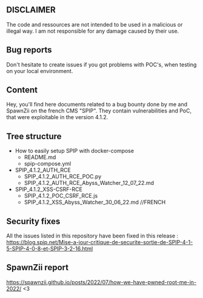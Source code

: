 ## DISCLAIMER

The code and ressources are not intended to be used in a malicious or illegal way. I am not responsible for any damage caused by their use.

## Bug reports

Don't hesitate to create issues if you got problems with POC's, when testing on your local environment.

## Content

Hey, you'll find here documents related to a bug bounty done by me and SpawnZii on the french CMS "SPIP". They contain vulnerabilities and PoC, that were exploitable in the version 4.1.2. 

## Tree structure

* How to easily setup SPIP with docker-compose
  * README.md
  * spip-compose.yml
* SPIP_4.1.2_AUTH_RCE
  * SPIP_4.1.2_AUTH_RCE_POC.py
  * SPIP_4.1.2_AUTH_RCE_Abyss_Watcher_12_07_22.md
* SPIP_4.1.2_XSS-CSRF-RCE
  * SPIP_4.1.2_POC_CSRF_RCE.js
  * SPIP_4.1.2_XSS_Abyss_Watcher_30_06_22.md //FRENCH

## Security fixes

All the issues listed in this repository have been fixed in this release :
https://blog.spip.net/Mise-a-jour-critique-de-securite-sortie-de-SPIP-4-1-5-SPIP-4-0-8-et-SPIP-3-2-16.html


## SpawnZii report 

https://spawnzii.github.io/posts/2022/07/how-we-have-pwned-root-me-in-2022/ <3
